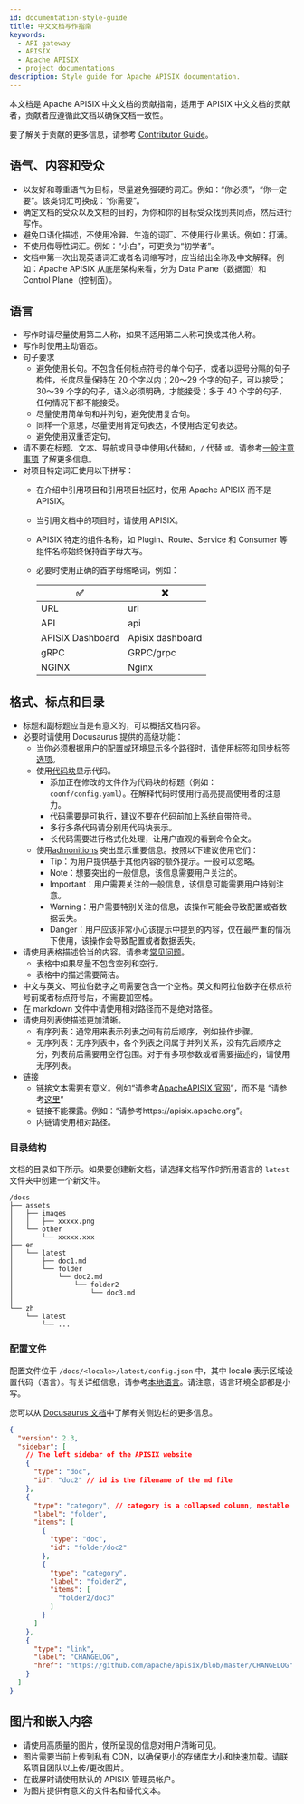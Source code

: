```yaml
---
id: documentation-style-guide
title: 中文文档写作指南
keywords:
  - API gateway
  - APISIX
  - Apache APISIX
  - project documentations
description: Style guide for Apache APISIX documentation.
---
```


本文档是 Apache APISIX 中文文档的贡献指南，适用于 APISIX 中文文档的贡献者，贡献者应遵循此文档以确保文档一致性。

要了解关于贡献的更多信息，请参考 [Contributor Guide](../docs/general/contributor-guide.md)。

## 语气、内容和受众

- 以友好和尊重语气为目标，尽量避免强硬的词汇。例如：“你必须”，“你一定要”。该类词汇可换成：“你需要”。
- 确定文档的受众以及文档的目的，为你和你的目标受众找到共同点，然后进行写作。
- 避免口语化描述，不使用冷僻、生造的词汇、不使用行业黑话。例如：打满。
- 不使用侮辱性词汇。例如：“小白”，可更换为“初学者”。
- 文档中第一次出现英语词汇或者名词缩写时，应当给出全称及中文解释。例如：Apache APISIX 从底层架构来看，分为 Data Plane（数据面）和 Control Plane（控制面）。

## 语言

- 写作时请尽量使用第二人称，如果不适用第二人称可换成其他人称。
- 写作时使用主动语态。
- 句子要求
  - 避免使用长句。不包含任何标点符号的单个句子，或者以逗号分隔的句子构件，长度尽量保持在 20 个字以内；20～29 个字的句子，可以接受；30～39 个字的句子，语义必须明确，才能接受；多于 40 个字的句子，任何情况下都不能接受。
  - 尽量使用简单句和并列句，避免使用复合句。
  - 同样一个意思，尽量使用肯定句表达，不使用否定句表达。
  - 避免使用双重否定句。
- 请不要在标题、文本、导航或目录中使用`&`代替`和`，`/` 代替 `或`。请参考[一般注意事项](https://developers.google.com/style/accessibility#general-dos-and-donts) 了解更多信息。
- 对项目特定词汇使用以下拼写：
  - 在介绍中引用项目和引用项目社区时，使用 Apache APISIX 而不是 APISIX。
  - 当引用文档中的项目时，请使用 APISIX。
  - APISIX 特定的组件名称，如 Plugin、Route、Service 和 Consumer 等组件名称始终保持首字母大写。
  - 必要时使用正确的首字母缩略词，例如：

    | ✅              | ❌               |
    | ---------------- | ---------------- |
    | URL              | url              |
    | API              | api              |
    | APISIX Dashboard | Apisix dashboard |
    | gRPC             | GRPC/grpc        |
    | NGINX            | Nginx            |

## 格式、标点和目录

- 标题和副标题应当是有意义的，可以概括文档内容。
- 必要时请使用 Docusaurus 提供的高级功能：
  - 当你必须根据用户的配置或环境显示多个路径时，请使用[标签](https://docusaurus.io/docs/next/markdown-features/tabs)和[同步标签选项](https://docusaurus.io/docs/next/markdown-features/tabs#syncing-tab-choices)。
  - 使用[代码块](https://docusaurus.io/docs/next/markdown-features/code-blocks)显示代码。
    - 添加正在修改的文件作为代码块的标题（例如：`coonf/config.yaml`）。在解释代码时使用行高亮提高使用者的注意力。
    - 代码需要是可执行，建议不要在代码前加上系统自带符号。
    - 多行多条代码请分别用代码块表示。
    - 长代码需要进行格式化处理，让用户直观的看到命令全文。
  - 使用[admonitions](https://docusaurus.io/docs/next/markdown-features/admonitions) 突出显示重要信息。按照以下建议使用它们：
    - Tip：为用户提供基于其他内容的额外提示。一般可以忽略。
    - Note：想要突出的一般信息，该信息需要用户关注的。
    - Important：用户需要关注的一般信息，该信息可能需要用户特别注意。
    - Warning：用户需要特别关注的信息，该操作可能会导致配置或者数据丢失。
    - Danger：用户应该非常小心该提示中提到的内容，仅在最严重的情况下使用，该操作会导致配置或者数据丢失。
- 请使用表格描述恰当的内容。请参考[常见问题](/docs/apisix/FAQ#what-is-the-difference-between-plugin-metadata-and-plugin-configs-in-apache-apisix)。
  - 表格中如果尽量不包含空列和空行。
  - 表格中的描述需要简洁。
- 中文与英文、阿拉伯数字之间需要包含一个空格。英文和阿拉伯数字在标点符号前或者标点符号后，不需要加空格。
- 在 markdown 文件中请使用相对路径而不是绝对路径。
- 请使用列表使描述更加清晰。
  - 有序列表：通常用来表示列表之间有前后顺序，例如操作步骤。
  - 无序列表：无序列表中，各个列表之间属于并列关系，没有先后顺序之分，列表前后需要用空行包围。对于有多项参数或者需要描述的，请使用无序列表。
- 链接
  - 链接文本需要有意义。例如“请参考[ApacheAPISIX 官网](https://apisix.apache.org/)”，而不是 “请参考[这里](https://apisix.apache.org/)”
  - 链接不能裸露。例如：“请参考https://apisix.apache.org”。
  - 内链请使用相对路径。

### 目录结构

文档的目录如下所示。如果要创建新文档，请选择文档写作时所用语言的 `latest` 文件夹中创建一个新文件。

```text
/docs
├── assets
│   ├── images
│   │   ├── xxxxx.png
│   └── other
│       └── xxxxx.xxx
├── en
│   └── latest
│       ├── doc1.md
│       └── folder
│           └── doc2.md
│               └── folder2
│                   └── doc3.md
│
└── zh
    └── latest
        └── ...
```

### 配置文件

配置文件位于 `/docs/<locale>/latest/config.json` 中，其中 locale 表示区域设置代码（语言）。有关详细信息，请参考[本地语言](https://www.science.co.il/language/Locale-codes.php)。请注意，语言环境全部都是小写。

您可以从 [Docusaurus 文档](https://v2.docusaurus.io/docs/next/sidebar)中了解有关侧边栏的更多信息。

```json
{
  "version": 2.3,
  "sidebar": [
    // The left sidebar of the APISIX website
    {
      "type": "doc",
      "id": "doc2" // id is the filename of the md file
    },
    {
      "type": "category", // category is a collapsed column, nestable
      "label": "folder",
      "items": [
        {
          "type": "doc",
          "id": "folder/doc2"
        },
        {
          "type": "category",
          "label": "folder2",
          "items": [
            "folder2/doc3"
          ]
        }
      ]
    },
    {
      "type": "link",
      "label": "CHANGELOG",
      "href": "https://github.com/apache/apisix/blob/master/CHANGELOG"
    }
  ]
}
```

## 图片和嵌入内容

- 请使用高质量的图片，使所呈现的信息对用户清晰可见。
- 图片需要当前上传到私有 CDN，以确保更小的存储库大小和快速加载。请联系项目团队以上传/更改图片。
- 在截屏时请使用默认的 APISIX 管理员帐户。
- 为图片提供有意义的文件名和替代文本。

